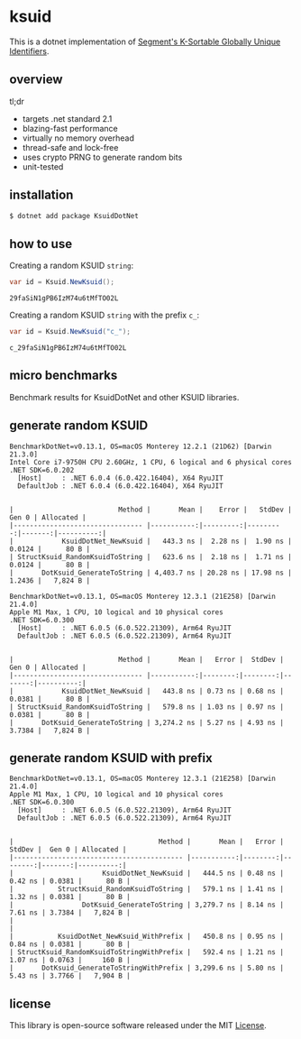 # ksuid

This is a dotnet implementation of [Segment's K-Sortable Globally Unique Identifiers](https://github.com/segmentio/ksuid).

## overview

tl;dr

- targets .net standard 2.1
- blazing-fast performance
- virtually no memory overhead
- thread-safe and lock-free
- uses crypto PRNG to generate random bits
- unit-tested

## installation

``` sh
$ dotnet add package KsuidDotNet
```

## how to use

Creating a random KSUID `string`:

``` csharp
var id = Ksuid.NewKsuid();
```

```
29faSiN1gPB6IzM74u6tMfTO02L
```

Creating a random KSUID `string` with the prefix `c_`:

``` csharp
var id = Ksuid.NewKsuid("c_");
```

```
c_29faSiN1gPB6IzM74u6tMfTO02L
```

## micro benchmarks

Benchmark results for KsuidDotNet and other KSUID libraries.

## generate random KSUID

```
BenchmarkDotNet=v0.13.1, OS=macOS Monterey 12.2.1 (21D62) [Darwin 21.3.0]
Intel Core i7-9750H CPU 2.60GHz, 1 CPU, 6 logical and 6 physical cores
.NET SDK=6.0.202
  [Host]     : .NET 6.0.4 (6.0.422.16404), X64 RyuJIT
  DefaultJob : .NET 6.0.4 (6.0.422.16404), X64 RyuJIT


|                          Method |       Mean |    Error |   StdDev |  Gen 0 | Allocated |
|-------------------------------- |-----------:|---------:|---------:|-------:|----------:|
|            KsuidDotNet_NewKsuid |   443.3 ns |  2.28 ns |  1.90 ns | 0.0124 |      80 B |
| StructKsuid_RandomKsuidToString |   623.6 ns |  2.18 ns |  1.71 ns | 0.0124 |      80 B |
|       DotKsuid_GenerateToString | 4,403.7 ns | 20.28 ns | 17.98 ns | 1.2436 |   7,824 B |
```

```
BenchmarkDotNet=v0.13.1, OS=macOS Monterey 12.3.1 (21E258) [Darwin 21.4.0]
Apple M1 Max, 1 CPU, 10 logical and 10 physical cores
.NET SDK=6.0.300
  [Host]     : .NET 6.0.5 (6.0.522.21309), Arm64 RyuJIT
  DefaultJob : .NET 6.0.5 (6.0.522.21309), Arm64 RyuJIT


|                          Method |       Mean |   Error |  StdDev |  Gen 0 | Allocated |
|-------------------------------- |-----------:|--------:|--------:|-------:|----------:|
|            KsuidDotNet_NewKsuid |   443.8 ns | 0.73 ns | 0.68 ns | 0.0381 |      80 B |
| StructKsuid_RandomKsuidToString |   579.8 ns | 1.03 ns | 0.97 ns | 0.0381 |      80 B |
|       DotKsuid_GenerateToString | 3,274.2 ns | 5.27 ns | 4.93 ns | 3.7384 |   7,824 B |
```

## generate random KSUID with prefix

```
BenchmarkDotNet=v0.13.1, OS=macOS Monterey 12.3.1 (21E258) [Darwin 21.4.0]
Apple M1 Max, 1 CPU, 10 logical and 10 physical cores
.NET SDK=6.0.300
  [Host]     : .NET 6.0.5 (6.0.522.21309), Arm64 RyuJIT
  DefaultJob : .NET 6.0.5 (6.0.522.21309), Arm64 RyuJIT


|                                    Method |       Mean |   Error |  StdDev |  Gen 0 | Allocated |
|------------------------------------------ |-----------:|--------:|--------:|-------:|----------:|
|                      KsuidDotNet_NewKsuid |   444.5 ns | 0.48 ns | 0.42 ns | 0.0381 |      80 B |
|           StructKsuid_RandomKsuidToString |   579.1 ns | 1.41 ns | 1.32 ns | 0.0381 |      80 B |
|                 DotKsuid_GenerateToString | 3,279.7 ns | 8.14 ns | 7.61 ns | 3.7384 |   7,824 B |
|                                                                                                 |
|           KsuidDotNet_NewKsuid_WithPrefix |   450.8 ns | 0.95 ns | 0.84 ns | 0.0381 |      80 B |
| StructKsuid_RandomKsuidToStringWithPrefix |   592.4 ns | 1.21 ns | 1.07 ns | 0.0763 |     160 B |
|       DotKsuid_GenerateToStringWithPrefix | 3,299.6 ns | 5.80 ns | 5.43 ns | 3.7766 |   7,904 B |
```

## license

This library is open-source software released under the MIT [License](LICENSE).